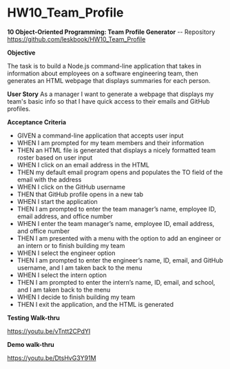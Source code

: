 # HW10_Team_Profile

**10 Object-Oriented Programming: Team Profile Generator** -- Repository https://github.com/leskbook/HW10_Team_Profile

**Objective**

The task is to build a Node.js command-line application that takes in information about employees on a software engineering team, then generates an HTML webpage that displays summaries for each person.

**User Story**
As a manager I want to generate a webpage that displays my team's basic info so that I have quick access to their emails and GitHub profiles.

**Acceptance Criteria**

 - GIVEN a command-line application that accepts user input
 - WHEN I am prompted for my team members and their information
 - THEN an HTML file is generated that displays a nicely formatted team roster based on user input
 - WHEN I click on an email address in the HTML
 - THEN my default email program opens and populates the TO field of the email with the address
 - WHEN I click on the GitHub username
 - THEN that GitHub profile opens in a new tab
 - WHEN I start the application
 - THEN I am prompted to enter the team manager’s name, employee ID, email address, and office number
 - WHEN I enter the team manager’s name, employee ID, email address, and office number
 - THEN I am presented with a menu with the option to add an engineer or an intern or to finish building my team
 - WHEN I select the engineer option
 - THEN I am prompted to enter the engineer’s name, ID, email, and GitHub username, and I am taken back to the menu
 - WHEN I select the intern option
 - THEN I am prompted to enter the intern’s name, ID, email, and school, and I am taken back to the menu
 - WHEN I decide to finish building my team
 - THEN I exit the application, and the HTML is generated

**Testing Walk-thru**

https://youtu.be/vTntt2CPdYI

**Demo walk-thru**

https://youtu.be/DtsHvG3Y91M
